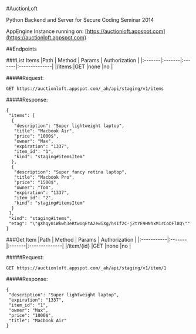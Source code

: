 #AuctionLoft

Python Backend and Server for Secure Coding Seminar 2014

AppEngine Instance running on: [https://auctionloft.appspot.com](https://auctionloft.appspot.com)

##Endpoints

###List Items
|Path    | Method | Params | Authorization |
|:-------|:-------|:-------|:--------------|
|/items  |GET     |none    |no 			   |
 

#####Request:
~~~
GET https://auctionloft.appspot.com/_ah/api/staging/v1/items
~~~

#####Response:
~~~
{
 "items": [
  {
   "description": "Super lightweight laptop",
   "title": "Macbook Air",
   "price": "1000$",
   "owner": "Max",
   "expiration": "1337",
   "item_id": "1",
   "kind": "staging#itemsItem"
  },
  {
   "description": "Super fancy retina laptop",
   "title": "Macbook Pro",
   "price": "1500$",
   "owner": "Tom",
   "expiration": "1337",
   "item_id": "2",
   "kind": "staging#itemsItem"
  }
 ],
 "kind": "staging#items",
 "etag": "\"gXhqy01Wkwh3eRtwUqEtA2ewiXg/hsIf2C-jZtYE9HNhxM1rCoDFl8Q\""
}
~~~

###Get Item
|Path    	 | Method | Params | Authorization |
|:-----------|:-------|:-------|:--------------|
|/item/{id}  |GET     |none    |no 			   |
 

#####Request:
~~~
GET https://auctionloft.appspot.com/_ah/api/staging/v1/item/1
~~~

#####Response:
~~~
{
 "description": "Super lightweight laptop",
 "expiration": "1337",
 "item_id": "1",
 "owner": "Max",
 "price": "1000$",
 "title": "Macbook Air"
}
~~~
